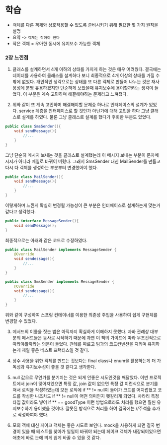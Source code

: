 # 학습
- 객체를 다른 객체와 상호작용할 수 있도록 준비시키기 위해 필요한 몇 가지 원칙을 설명
- 요약 -> `객체는 작아야 한다`
- 작은 객체 = 우아한 동시에 유지보수 가능한 객체

### 2장 느낀점
1. 클래스를 설계하면서 4개 이하의 상태를 가지게 하는 것은 매우 어려웠다. 
결국에는 데이터를 사용하여 클래스를 설계하다 보니 최종적으로 4개 이상의 상태를 가질 수 밖에 없었다.
개인적인 생각으로는 상태를 또 다른 객체로 만들어 나누는 것은 재사용성에 분명 유용하겠지만 단순하게 보았을때 유지보수에 용이할까라는 생각이 들었다.
이 부분은 계속 고민하며 해결해야하는 문제라고 느껴졌다.

2. 위와 같이 또 계속 고민하며 해결해야할 문제중 하나로 인터페이스의 설계가 있었다.
service 계층을 인터페이스로 할 것인가 아닌가에 대해 고민을 하다 그냥 클래스로 설계를 하였다.
물론 그냥 클래스로 설계를 했다가 후회한 부분도 있었다.

```java
public class SmsSender(){
    void sendMessage(){
        //...
    }
}
```

그냥 단순히 메시지 보내는 것을 클래스로 설계했는데 이 메시지 보내는 부분이 문자메시지가 아니라 메일로 바뀌어 버렸다.
그래서 SmsSender 대신 MailSender를 만들고 다시 다 객체를 생성하는 부분부터 변경했어야 했다.

```java
public class MailSender(){
    void sendMessage(){
        //...
    }
}
```

이렇게하며 느낀게 확실히 변경될 가능성이 큰 부분은 인터페이스로 설계하는게 맞는거 같다고 생각했다.

```java
public interface MessageSender(){
    void sendMessage();
}
```

최종적으로는 아래와 같은 코드로 수정하였다.

```java
public class MailSender implements MessageSender {
    @Override
    void sendessage(){
        //...
    }
}

public class SmsSender implements MessageSender {
    @Override
    void sendessage(){
        //...
    }
}
```

위와 같이 구성하여 스프링 컨테이너를 이용한 의존성 주입을 사용하여 쉽게 구현체를 변경할 수 있었다.

3. 메서드의 이름을 짓는 법은 아직까지 확실하게 이해하지 못했다.
자바 관례상 대부분의 메서드들은 동사로 시작하기 때문에 과연 이 책의 가이드에 따라 무조건적으로 따라야할까라는 의문이 들었다.
관례를 따르고 팀과의 코드컨벤션을 지키며 유지하는게 제일 좋은 베스트 프랙티스일 것 같다.

4. 상수 사용을 위한 객체를 만드는 것보다는 final class나 enum을 활용하는게 더 가독성과 유지보수성이 좋을 것 같다고 생각한다.

5. null 값으로 무언가를 분기치는 것은 되게 안좋은 시도인것을 깨달았다.
이번 프로젝트에서 join이 맺어져있으면 특정 값, join 값이 없으면 특정 값 이런식으로 분기를 쳐서 로직을 작성하였는데 모든 로직에 if ** != null이 들어가 코드를 어지럽혔고 코드를 작성한 나조차도 if ** != null이 어떤 의미인지 헷갈리게 되었다.
차라리 특정 타입 값이라도 넣어 if ** == goodType 이런 방법으로라도 처리를 했으면 훨씬 유지보수하기 용이했을 것이다.
잘못된 방식으로 처리를 하여 결국에는 //주석을 추가로 작성하여야 했다.

6. 모의 객체 대신 페이크 객체는 좋은 시도로 보인다.
mock을 사용하게 되면 결국 변경이 있을 때 테스트를 찾아가 일일이 바꿔야 되는데 페이크 객체가 내장되어있으면 애초에 바로 눈에 띄게 쉽게 바꿀 수 있을 것 같다.